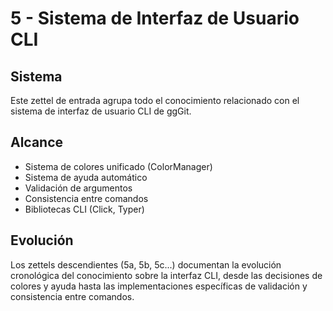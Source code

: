 # 5 - Sistema de Interfaz de Usuario CLI

## Sistema

Este zettel de entrada agrupa todo el conocimiento relacionado con el sistema de interfaz de usuario CLI de ggGit.

## Alcance

- Sistema de colores unificado (ColorManager)
- Sistema de ayuda automático
- Validación de argumentos
- Consistencia entre comandos
- Bibliotecas CLI (Click, Typer)

## Evolución

Los zettels descendientes (5a, 5b, 5c...) documentan la evolución cronológica del conocimiento sobre la interfaz CLI, desde las decisiones de colores y ayuda hasta las implementaciones específicas de validación y consistencia entre comandos.
